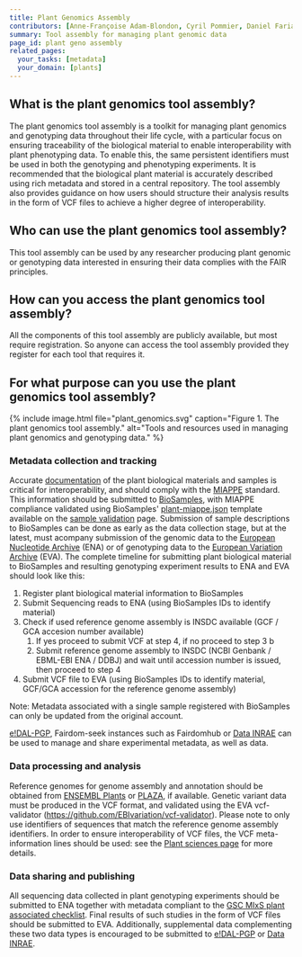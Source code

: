 ```yaml
---
title: Plant Genomics Assembly
contributors: [Anne-Françoise Adam-Blondon, Cyril Pommier, Daniel Faria, Paulette Lieby, Sebastian Beier, Erwan Le Floch]
summary: Tool assembly for managing plant genomic data 
page_id: plant geno assembly
related_pages: 
  your_tasks: [metadata]
  your_domain: [plants]
---
```


## What is the plant genomics tool assembly?
The plant genomics tool assembly is a toolkit for managing plant genomics and genotyping data throughout their life cycle, with a particular focus on ensuring traceability of the biological material to enable interoperability with plant phenotyping data. To enable this, the same persistent identifiers must be used in both the genotyping and phenotyping experiments. It is recommended that the biological plant material is accurately described using rich metadata and stored in a central repository. The tool assembly also provides guidance on how users should structure their analysis results in the form of VCF files to achieve a higher degree of interoperability.

## Who can use the plant genomics tool assembly?
This tool assembly can be used by any researcher producing plant genomic or genotyping data interested in ensuring their data complies with the FAIR principles.

## How can you access the plant genomics tool assembly?
All the components of this tool assembly are publicly available, but most require registration. So anyone can access the tool assembly provided they register for each tool that requires it.

## For what purpose can you use the plant genomics tool assembly?
{% include image.html file="plant_genomics.svg" caption="Figure 1. The plant genomics tool assembly." alt="Tools and resources used in managing plant genomics and genotyping data." %}

### Metadata collection and tracking
Accurate [documentation](metadata_management.html) of the plant biological materials and samples is critical for interoperability, and should comply with the [MIAPPE](https://www.miappe.org/) standard.
This information should be submitted to [BioSamples](https://www.ebi.ac.uk/biosamples/), with MIAPPE compliance validated using BioSamples' [plant-miappe.json](https://github.com/EBIBioSamples/biosamples-v4/blob/biohackathon_miappe_checklist/webapps/core/src/main/resources/schemas/certification/plant-miappe.json) template available on the [sample validation](https://www.ebi.ac.uk/biosamples/docs/guides/validation) page.
Submission of sample descriptions to BioSamples can be done as early as the data collection stage, but at the latest, must acompany submission of the genomic data to the [European Nucleotide Archive](https://www.ebi.ac.uk/ena/browser/home) (ENA) or of genotyping data to the [European Variation Archive](https://www.ebi.ac.uk/eva/) (EVA). The complete timeline for submitting plant biological material to BioSamples and resulting genotyping experiment results to ENA and EVA should look like this:
1.  Register plant biological material information to BioSamples
2.  Submit Sequencing reads to ENA (using BioSamples IDs to identify material)
3.  Check if used reference genome assembly is INSDC available (GCF / GCA accesion number available)
    1. If yes proceed to submit VCF at step 4, if no proceed to step 3 b
    2. Submit reference genome assembly to INSDC (NCBI Genbank / EBML-EBI ENA / DDBJ) and wait until accession number is issued, then proceed to step 4
4.  Submit VCF file to EVA (using BioSamples IDs to identify material, GCF/GCA accession for the reference genome assembly)

Note: Metadata associated with a single sample registered with BioSamples can only be updated from the original account.

[e!DAL-PGP](https://edal-pgp.ipk-gatersleben.de/), Fairdom-seek instances such as Fairdomhub or [Data INRAE](https://data.inrae.fr/) can be used to manage and share experimental metadata, as well as data.

### Data processing and analysis
Reference genomes for genome assembly and annotation should be obtained from [ENSEMBL Plants](https://plants.ensembl.org/index.html) or [PLAZA](https://bioinformatics.psb.ugent.be/plaza/), if available.
Genetic variant data must be produced in the VCF format, and validated using the EVA vcf-validator (https://github.com/EBIvariation/vcf-validator). Please note to only use identifiers of sequences that match the reference genome assembly identifiers.
In order to ensure interoperability of VCF files, the VCF meta-information lines should be used: see the [Plant sciences page](https://rdmkit.elixir-europe.org/plant_sciences.html#plant-genotyping-data-sharing-and-deposition) for more details.

### Data sharing and publishing
All sequencing data collected in plant genotyping experiments should be submitted to ENA together with metadata compliant to the [GSC MIxS plant associated checklist](https://www.ebi.ac.uk/ena/browser/view/ERC000020). Final results of such studies in the form of VCF files should be submitted to EVA. Additionally, supplemental data complementing these two data types is encouraged to be submitted to [e!DAL-PGP](https://edal-pgp.ipk-gatersleben.de/) or [Data INRAE](https://data.inrae.fr/).

